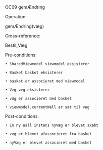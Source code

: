 OC09 gemÆndring

Operation:

gemÆndring(væg)

Cross-reference:

Bestil_Væg

Pre-conditions:

    • SharedViewmodel viewmodel eksisterer
    
    • Basket basket eksisterer
    
    • basket er associeret med viewmodel
    
    • Væg væg eksisterer
    
    • væg er associeret med basket
    
    • viewmodel.currentWall er sat til væg	
	
Post-conditions:

    • En ny Wall instans nyVæg er blevet skabt
    
    • væg er blevet afassocieret fra basket
    
    • nyVæg er blevet associeret med basket
